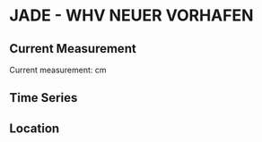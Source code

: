 # JADE - WHV NEUER VORHAFEN

## Current Measurement

Current measurement: <Value topic="rivers/pegel-online/JADE/WHV_NEUER_VORHAFEN/measurementValue"/> cm

## Time Series

<TimeSeries topic="rivers/pegel-online/JADE/WHV_NEUER_VORHAFEN/measurementValue" period="week" />

## Location

<WorldMap>
  <Marker lat="53.53030609610316" lon="8.160728742147516" labelTopic="rivers/pegel-online/JADE/WHV_NEUER_VORHAFEN" />
</WorldMap>
